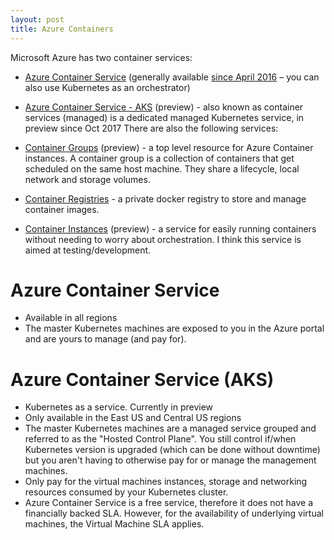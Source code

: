 ```yaml
---
layout: post
title: Azure Containers
---
```


Microsoft Azure has two container services:

- [Azure Container Service](https://azure.microsoft.com/en-gb/overview/containers/) (generally available [since April 2016](https://azure.microsoft.com/en-us/blog/azure-container-service-is-now-generally-available/)  – you can also use Kubernetes as an orchestrator)
- [Azure Container Service - AKS](https://azure.microsoft.com/en-gb/services/container-service/) (preview) - also known as container services (managed) is a dedicated managed Kubernetes service, in preview since Oct 2017
There are also the following services:

- [Container Groups](https://docs.microsoft.com/en-us/azure/container-instances/container-instances-container-groups) (preview) - a top level resource for Azure Container instances. A container group is a collection of containers that get scheduled on the same host machine. They share a lifecycle, local network and storage volumes.
- [Container Registries](https://azure.microsoft.com/en-gb/services/container-registry/) - a private docker registry to store and manage container images.
- [Container Instances](https://azure.microsoft.com/en-gb/services/container-instances/) (preview) - a service for easily running containers without needing to worry about orchestration. I think this service is aimed at testing/development.

# Azure Container Service

- Available in all regions
- The master Kubernetes machines are exposed to you in the Azure portal and are yours to manage (and pay for).

# Azure Container Service (AKS)
- Kubernetes as a service. Currently in preview
- Only available in the East US and Central US regions
- The master Kubernetes machines are a managed service grouped and referred to as the "Hosted Control Plane". You still control if/when Kubernetes version is upgraded (which can be done without downtime) but you aren't having to otherwise pay for or manage the management machines.
- Only pay for the virtual machines instances, storage and networking resources consumed by your Kubernetes cluster.
- Azure Container Service is a free service, therefore it does not have a financially backed SLA. However, for the availability of underlying virtual machines, the Virtual Machine SLA applies.